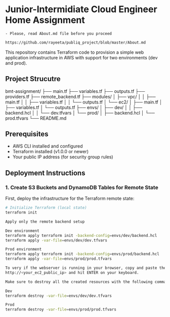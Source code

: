 # Junior-Intermidiate Cloud Engineer Home Assignment
    - Please, read About.md file before you proceed
```bash
https://github.com/rayeeta/publiq_project/blob/master/About.md
```

This repository contains Terraform code to provision a simple web application infrastructure in AWS with support for two environments (dev and prod).

## Project Strucutre

bmt-assignment/
├── main.tf
├── variables.tf
├── outputs.tf
├── providers.tf
├── remote_backend.tf
├── modules/
│   ├── vpc/
│   │   ├── main.tf
│   │   ├── variables.tf
│   │   └── outputs.tf
│   └── ec2/
│       ├── main.tf
│       ├── variables.tf
│       └── outputs.tf
├── envs/
│   ├── dev/
│   │   ├── backend.hcl
│   │   └── dev.tfvars
│   └── prod/
│       ├── backend.hcl
│       └── prod.tfvars
└── README.md

## Prerequisites

- AWS CLI installed and configured
- Terraform installed (v1.0.0 or newer)
- Your public IP address (for security group rules)

## Deployment Instructions

### 1. Create S3 Buckets and DynamoDB Tables for Remote State

First, deploy the infrastructure for the Terraform remote state:

```bash
# Initialize Terraform (local state)
terraform init

Apply only the remote backend setup

Dev environment
terraform apply terraform init -backend-config=envs/dev/backend.hcl
terraform apply -var-file=envs/dev/dev.tfvars

Prod environment
terraform apply terraform init -backend-config=envs/prod/backend.hcl
terraform apply -var-file=envs/prod/prod.tfvars

To very if the webserver is running in your browser, copy and paste the public_ip of the ec2_instance
http://<your_ec2_public_ip> and hit ENTER on your keyboard.

Make sure to destroy all the created resources with the following command

Dev 
terraform destroy -var-file=envs/dev/dev.tfvars

Prod
terraform destroy -var-file=envs/prod/prod.tfvars

